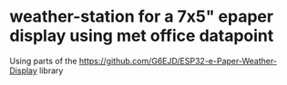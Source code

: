 # weather-station for a 7x5" epaper display using met office datapoint

Using parts of the https://github.com/G6EJD/ESP32-e-Paper-Weather-Display library
 
